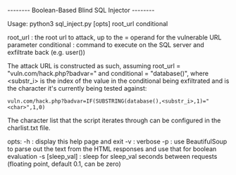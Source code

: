 -------- Boolean-Based Blind SQL Injector --------

Usage: python3 sql_inject.py [opts] root_url conditional

root_url    : the root url to attack, up to the = operand for the vulnerable URL parameter
conditional : command to execute on the SQL server and exfiltrate back (e.g. user())

The attack URL is constructed as such, assuming root_url = "vuln.com/hack.php?badvar=" and conditional = "database()", where <substr_i> is the index of the value in the conditional being exfiltrated and <char> is the character it's currently being tested against:

    vuln.com/hack.php?badvar=IF(SUBSTRING(database(),<substr_i>,1)="<char>",1,0)

The character list that the script iterates <char> through can be configured in the charlist.txt file.

opts:
    -h  : display this help page and exit
    -v  : verbose
    -p  : use BeautifulSoup to parse out the text from the HTML responses  and use that for boolean evaluation
    -s [sleep_val]  : sleep for sleep_val seconds between requests (floating point, default 0.1, can be zero)
